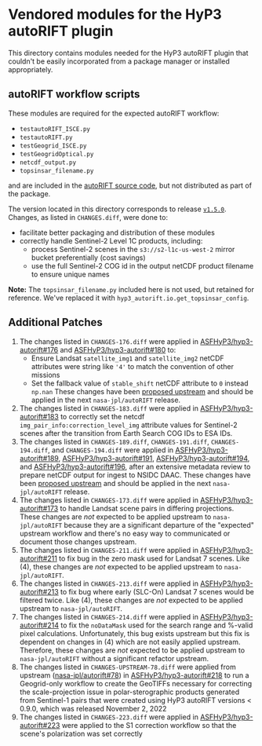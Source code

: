 # Vendored modules for the HyP3 autoRIFT plugin

This directory contains modules needed for the HyP3 autoRIFT plugin that couldn't
be easily incorporated from a package manager or installed appropriately.

## autoRIFT workflow scripts

These modules are required for the expected autoRIFT workflow:
* `testautoRIFT_ISCE.py`
* `testautoRIFT.py`
* `testGeogrid_ISCE.py` 
* `testGeogridOptical.py`
* `netcdf_output.py`
* `topsinsar_filename.py`

and are included in the [autoRIFT source code](https://github.com/nasa-jpl/autoRIFT),
but not distributed as part of the package. 

The version located in this directory corresponds to release [`v1.5.0`](https://github.com/nasa-jpl/autoRIFT/releases/tag/v1.5.0).
Changes, as listed in `CHANGES.diff`, were done to: 
* facilitate better packaging and distribution of these modules
* correctly handle Sentinel-2 Level 1C products, including:
  * process Sentinel-2 scenes in the `s3://s2-l1c-us-west-2` mirror bucket preferentially (cost savings)
  * use the full Sentinel-2 COG id in the output netCDF product filename to ensure unique names

**Note:** The `topsinsar_filename.py` included here is not used, but retained for reference.
We've replaced it  with `hyp3_autorift.io.get_topsinsar_config`. 

## Additional Patches

1. The changes listed in `CHANGES-176.diff` were applied in [ASFHyP3/hyp3-autorift#176](https://github.com/ASFHyP3/hyp3-autorift/pull/176)
   and [ASFHyP3/hyp3-autorift#180](https://github.com/ASFHyP3/hyp3-autorift/pull/180) to:
   * Ensure Landsat `satellite_img1` and `satellite_img2` netCDF attributes were string like `'4'` to match the
     convention of other missions
   * Set the fallback value of `stable_shift` netCDF attribute to `0` instead `np.nan`
   These changes have been [proposed upstream](https://github.com/nasa-jpl/autoRIFT/pull/73) and should be applied
   in the next `nasa-jpl/autoRIFT` release.
2. The changes listed in `CHANGES-183.diff` were applied in [ASFHyP3/hyp3-autorift#183](https://github.com/ASFHyP3/hyp3-autorift/pull/183)
   to correctly set the netcdf `img_pair_info:correction_level_img` attribute values for Sentinel-2 scenes after the transition from
   Earth Search COG IDs to ESA IDs.
3. The changes listed in `CHANGES-189.diff`,  `CHANGES-191.diff`, `CHANGES-194.diff`, and  `CHANGES-194.diff` were applied in
   [ASFHyP3/hyp3-autorift#189](https://github.com/ASFHyP3/hyp3-autorift/pull/189),
   [ASFHyP3/hyp3-autorift#191](https://github.com/ASFHyP3/hyp3-autorift/pull/191), 
   [ASFHyP3/hyp3-autorift#194](https://github.com/ASFHyP3/hyp3-autorift/pull/194),
   and [ASFHyP3/hyp3-autorift#196](https://github.com/ASFHyP3/hyp3-autorift/pull/196),
   after an extensive metadata review to prepare netCDF output for ingest to NSIDC DAAC. These changes have been
   [proposed upstream](https://github.com/nasa-jpl/autoRIFT/pull/74) and should be applied in the next
   `nasa-jpl/autoRIFT` release.
4. The changes listed in `CHANGES-173.diff` were applied in [ASFHyP3/hyp3-autorift#173](https://github.com/ASFHyP3/hyp3-autorift/pull/173)
   to handle Landsat scene pairs in differing projections. These changes are *not* expected to be applied upstream to
   `nasa-jpl/autoRIFT` because they are a significant departure of the "expected" upstream workflow and there's no easy
   way to communicated or document those changes upstream.
5. The changes listed in `CHANGES-211.diff` were applied in [ASFHyP3/hyp3-autorift#211](https://github.com/ASFHyP3/hyp3-autorift/pull/211)
   to fix bug in the zero mask used for Landsat 7 scenes. Like (4), these changes are *not* expected to be applied
   upstream to `nasa-jpl/autoRIFT`.
6. The changes listed in `CHANGES-213.diff` were applied in [ASFHyP3/hyp3-autorift#213](https://github.com/ASFHyP3/hyp3-autorift/pull/213)
   to fix bug where early (SLC-On) Landsat 7 scenes would be filtered twice. Like (4), these changes are *not* expected to be applied
   upstream to `nasa-jpl/autoRIFT`.
7. The changes listed in `CHANGES-214.diff` were applied in [ASFHyP3/hyp3-autorift#214](https://github.com/ASFHyP3/hyp3-autorift/pull/214)
   to fix the `noDataMask` used for the search range and %-valid pixel calculations. Unfortunately, this bug exists
   upstream but this fix is dependent on changes in (4) which are not easily applied upstream. Therefore, these changes
   are *not* expected to be applied upstream to `nasa-jpl/autoRIFT` without a significant refactor upstream.
8. The changes listed in `CHANGES-UPSTREAM-78.diff` were applied from upstream ([nasa-jpl/autorift#78](https://github.com/nasa-jpl/autorift/pull/78))
   in [ASFHyP3/hyp3-autorift#218](https://github.com/ASFHyP3/hyp3-autorift/pull/218) to run a Geogrid-only workflow to
   create the GeoTIFFs necessary for correcting the scale-projection issue in polar-sterographic products generated
   from Sentinel-1 pairs that were created using HyP3 autoRIFT versions < 0.9.0, which was released November 2, 2022
9. The changes listed in `CHANGES-223.diff` were applied in [ASFHyP3/hyp3-autorift#223](https://github.com/ASFHyP3/hyp3-autorift/pull/223)
   were applied to the S1 correction workflow so that the scene's polarization was set correctly 
